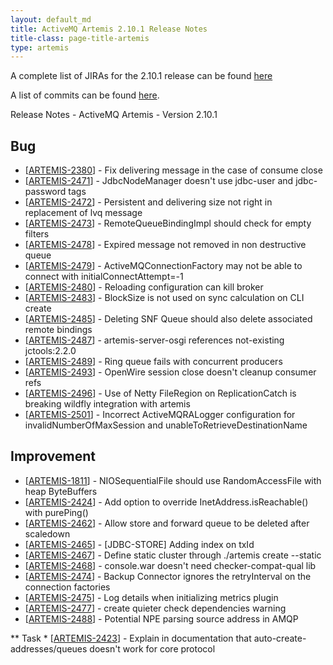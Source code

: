 ```yaml
---
layout: default_md
title: ActiveMQ Artemis 2.10.1 Release Notes
title-class: page-title-artemis
type: artemis
---
```


A complete list of JIRAs for the 2.10.1 release can be found [here](https://issues.apache.org/jira/secure/ReleaseNote.jspa?projectId=12315920&version=12346078)

A list of commits can be found [here](commit-report-2.10.1).

Release Notes - ActiveMQ Artemis - Version 2.10.1



## Bug
* [[ARTEMIS-2380](https://issues.apache.org/jira/browse/ARTEMIS-2380)] - Fix delivering message in the case of consume close
* [[ARTEMIS-2471](https://issues.apache.org/jira/browse/ARTEMIS-2471)] - JdbcNodeManager doesn't use jdbc-user and jdbc-password tags
* [[ARTEMIS-2472](https://issues.apache.org/jira/browse/ARTEMIS-2472)] - Persistent and delivering size not right in replacement of lvq message
* [[ARTEMIS-2473](https://issues.apache.org/jira/browse/ARTEMIS-2473)] - RemoteQueueBindingImpl should check for empty filters
* [[ARTEMIS-2478](https://issues.apache.org/jira/browse/ARTEMIS-2478)] - Expired message not removed in non destructive queue
* [[ARTEMIS-2479](https://issues.apache.org/jira/browse/ARTEMIS-2479)] - ActiveMQConnectionFactory may not be able to connect with initialConnectAttempt=-1
* [[ARTEMIS-2480](https://issues.apache.org/jira/browse/ARTEMIS-2480)] - Reloading configuration can kill broker
* [[ARTEMIS-2483](https://issues.apache.org/jira/browse/ARTEMIS-2483)] - BlockSize is not used on sync calculation on CLI create
* [[ARTEMIS-2485](https://issues.apache.org/jira/browse/ARTEMIS-2485)] - Deleting SNF Queue should also delete associated remote bindings
* [[ARTEMIS-2487](https://issues.apache.org/jira/browse/ARTEMIS-2487)] - artemis-server-osgi references not-existing jctools:2.2.0
* [[ARTEMIS-2489](https://issues.apache.org/jira/browse/ARTEMIS-2489)] - Ring queue fails with concurrent producers
* [[ARTEMIS-2493](https://issues.apache.org/jira/browse/ARTEMIS-2493)] - OpenWire session close doesn't cleanup consumer refs
* [[ARTEMIS-2496](https://issues.apache.org/jira/browse/ARTEMIS-2496)] - Use of Netty FileRegion on ReplicationCatch is breaking wildfly integration with artemis
* [[ARTEMIS-2501](https://issues.apache.org/jira/browse/ARTEMIS-2501)] - Incorrect ActiveMQRALogger configuration for invalidNumberOfMaxSession and unableToRetrieveDestinationName




## Improvement
* [[ARTEMIS-1811](https://issues.apache.org/jira/browse/ARTEMIS-1811)] - NIOSequentialFile should use RandomAccessFile with heap ByteBuffers
* [[ARTEMIS-2424](https://issues.apache.org/jira/browse/ARTEMIS-2424)] - Add option to override InetAddress.isReachable() with purePing()
* [[ARTEMIS-2462](https://issues.apache.org/jira/browse/ARTEMIS-2462)] - Allow store and forward queue to be deleted after scaledown
* [[ARTEMIS-2465](https://issues.apache.org/jira/browse/ARTEMIS-2465)] - [JDBC-STORE] Adding index on txId
* [[ARTEMIS-2467](https://issues.apache.org/jira/browse/ARTEMIS-2467)] - Define static cluster through ./artemis create --static <node-list>
* [[ARTEMIS-2468](https://issues.apache.org/jira/browse/ARTEMIS-2468)] - console.war doesn't need checker-compat-qual lib
* [[ARTEMIS-2474](https://issues.apache.org/jira/browse/ARTEMIS-2474)] - Backup Connector ignores the retryInterval on the connection factories
* [[ARTEMIS-2475](https://issues.apache.org/jira/browse/ARTEMIS-2475)] - Log details when initializing metrics plugin
* [[ARTEMIS-2477](https://issues.apache.org/jira/browse/ARTEMIS-2477)] - create quieter check dependencies warning
* [[ARTEMIS-2488](https://issues.apache.org/jira/browse/ARTEMIS-2488)] - Potential NPE parsing source address in AMQP



** Task
    * [[ARTEMIS-2423](https://issues.apache.org/jira/browse/ARTEMIS-2423)] - Explain in documentation that auto-create-addresses/queues doesn't work for core protocol

